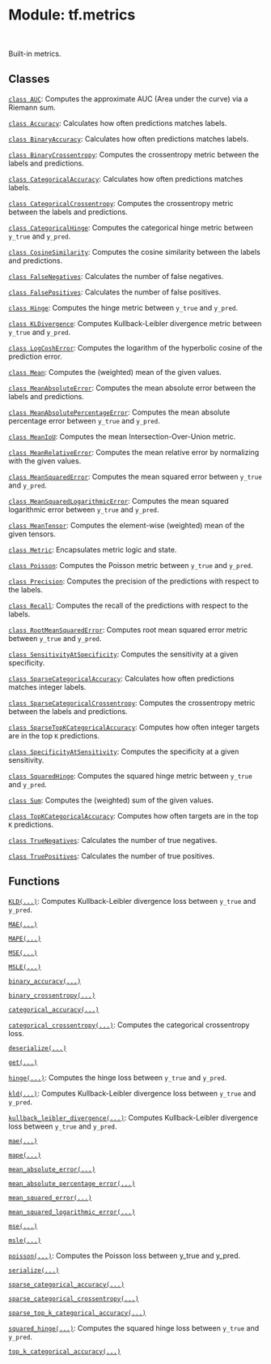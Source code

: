 <div itemscope itemtype="http://developers.google.com/ReferenceObject">
<meta itemprop="name" content="tf.metrics" />
<meta itemprop="path" content="Stable" />
</div>

# Module: tf.metrics


<table class="tfo-notebook-buttons tfo-api" align="left">
</table>



Built-in metrics.



## Classes

[`class AUC`](../tf/keras/metrics/AUC.md): Computes the approximate AUC (Area under the curve) via a Riemann sum.

[`class Accuracy`](../tf/keras/metrics/Accuracy.md): Calculates how often predictions matches labels.

[`class BinaryAccuracy`](../tf/keras/metrics/BinaryAccuracy.md): Calculates how often predictions matches labels.

[`class BinaryCrossentropy`](../tf/keras/metrics/BinaryCrossentropy.md): Computes the crossentropy metric between the labels and predictions.

[`class CategoricalAccuracy`](../tf/keras/metrics/CategoricalAccuracy.md): Calculates how often predictions matches labels.

[`class CategoricalCrossentropy`](../tf/keras/metrics/CategoricalCrossentropy.md): Computes the crossentropy metric between the labels and predictions.

[`class CategoricalHinge`](../tf/keras/metrics/CategoricalHinge.md): Computes the categorical hinge metric between `y_true` and `y_pred`.

[`class CosineSimilarity`](../tf/keras/metrics/CosineSimilarity.md): Computes the cosine similarity between the labels and predictions.

[`class FalseNegatives`](../tf/keras/metrics/FalseNegatives.md): Calculates the number of false negatives.

[`class FalsePositives`](../tf/keras/metrics/FalsePositives.md): Calculates the number of false positives.

[`class Hinge`](../tf/keras/metrics/Hinge.md): Computes the hinge metric between `y_true` and `y_pred`.

[`class KLDivergence`](../tf/keras/metrics/KLDivergence.md): Computes Kullback-Leibler divergence metric between `y_true` and `y_pred`.

[`class LogCoshError`](../tf/keras/metrics/LogCoshError.md): Computes the logarithm of the hyperbolic cosine of the prediction error.

[`class Mean`](../tf/keras/metrics/Mean.md): Computes the (weighted) mean of the given values.

[`class MeanAbsoluteError`](../tf/keras/metrics/MeanAbsoluteError.md): Computes the mean absolute error between the labels and predictions.

[`class MeanAbsolutePercentageError`](../tf/keras/metrics/MeanAbsolutePercentageError.md): Computes the mean absolute percentage error between `y_true` and `y_pred`.

[`class MeanIoU`](../tf/keras/metrics/MeanIoU.md): Computes the mean Intersection-Over-Union metric.

[`class MeanRelativeError`](../tf/keras/metrics/MeanRelativeError.md): Computes the mean relative error by normalizing with the given values.

[`class MeanSquaredError`](../tf/keras/metrics/MeanSquaredError.md): Computes the mean squared error between `y_true` and `y_pred`.

[`class MeanSquaredLogarithmicError`](../tf/keras/metrics/MeanSquaredLogarithmicError.md): Computes the mean squared logarithmic error between `y_true` and `y_pred`.

[`class MeanTensor`](../tf/keras/metrics/MeanTensor.md): Computes the element-wise (weighted) mean of the given tensors.

[`class Metric`](../tf/keras/metrics/Metric.md): Encapsulates metric logic and state.

[`class Poisson`](../tf/keras/metrics/Poisson.md): Computes the Poisson metric between `y_true` and `y_pred`.

[`class Precision`](../tf/keras/metrics/Precision.md): Computes the precision of the predictions with respect to the labels.

[`class Recall`](../tf/keras/metrics/Recall.md): Computes the recall of the predictions with respect to the labels.

[`class RootMeanSquaredError`](../tf/keras/metrics/RootMeanSquaredError.md): Computes root mean squared error metric between `y_true` and `y_pred`.

[`class SensitivityAtSpecificity`](../tf/keras/metrics/SensitivityAtSpecificity.md): Computes the sensitivity at a given specificity.

[`class SparseCategoricalAccuracy`](../tf/keras/metrics/SparseCategoricalAccuracy.md): Calculates how often predictions matches integer labels.

[`class SparseCategoricalCrossentropy`](../tf/keras/metrics/SparseCategoricalCrossentropy.md): Computes the crossentropy metric between the labels and predictions.

[`class SparseTopKCategoricalAccuracy`](../tf/keras/metrics/SparseTopKCategoricalAccuracy.md): Computes how often integer targets are in the top `K` predictions.

[`class SpecificityAtSensitivity`](../tf/keras/metrics/SpecificityAtSensitivity.md): Computes the specificity at a given sensitivity.

[`class SquaredHinge`](../tf/keras/metrics/SquaredHinge.md): Computes the squared hinge metric between `y_true` and `y_pred`.

[`class Sum`](../tf/keras/metrics/Sum.md): Computes the (weighted) sum of the given values.

[`class TopKCategoricalAccuracy`](../tf/keras/metrics/TopKCategoricalAccuracy.md): Computes how often targets are in the top `K` predictions.

[`class TrueNegatives`](../tf/keras/metrics/TrueNegatives.md): Calculates the number of true negatives.

[`class TruePositives`](../tf/keras/metrics/TruePositives.md): Calculates the number of true positives.

## Functions

[`KLD(...)`](../tf/keras/losses/KLD.md): Computes Kullback-Leibler divergence loss between `y_true` and `y_pred`.

[`MAE(...)`](../tf/keras/losses/MAE.md)

[`MAPE(...)`](../tf/keras/losses/MAPE.md)

[`MSE(...)`](../tf/keras/losses/MSE.md)

[`MSLE(...)`](../tf/keras/losses/MSLE.md)

[`binary_accuracy(...)`](../tf/keras/metrics/binary_accuracy.md)

[`binary_crossentropy(...)`](../tf/keras/losses/binary_crossentropy.md)

[`categorical_accuracy(...)`](../tf/keras/metrics/categorical_accuracy.md)

[`categorical_crossentropy(...)`](../tf/keras/losses/categorical_crossentropy.md): Computes the categorical crossentropy loss.

[`deserialize(...)`](../tf/keras/metrics/deserialize.md)

[`get(...)`](../tf/keras/metrics/get.md)

[`hinge(...)`](../tf/keras/losses/hinge.md): Computes the hinge loss between `y_true` and `y_pred`.

[`kld(...)`](../tf/keras/losses/KLD.md): Computes Kullback-Leibler divergence loss between `y_true` and `y_pred`.

[`kullback_leibler_divergence(...)`](../tf/keras/losses/KLD.md): Computes Kullback-Leibler divergence loss between `y_true` and `y_pred`.

[`mae(...)`](../tf/keras/losses/MAE.md)

[`mape(...)`](../tf/keras/losses/MAPE.md)

[`mean_absolute_error(...)`](../tf/keras/losses/MAE.md)

[`mean_absolute_percentage_error(...)`](../tf/keras/losses/MAPE.md)

[`mean_squared_error(...)`](../tf/keras/losses/MSE.md)

[`mean_squared_logarithmic_error(...)`](../tf/keras/losses/MSLE.md)

[`mse(...)`](../tf/keras/losses/MSE.md)

[`msle(...)`](../tf/keras/losses/MSLE.md)

[`poisson(...)`](../tf/keras/losses/poisson.md): Computes the Poisson loss between y_true and y_pred.

[`serialize(...)`](../tf/keras/metrics/serialize.md)

[`sparse_categorical_accuracy(...)`](../tf/keras/metrics/sparse_categorical_accuracy.md)

[`sparse_categorical_crossentropy(...)`](../tf/keras/losses/sparse_categorical_crossentropy.md)

[`sparse_top_k_categorical_accuracy(...)`](../tf/keras/metrics/sparse_top_k_categorical_accuracy.md)

[`squared_hinge(...)`](../tf/keras/losses/squared_hinge.md): Computes the squared hinge loss between `y_true` and `y_pred`.

[`top_k_categorical_accuracy(...)`](../tf/keras/metrics/top_k_categorical_accuracy.md)

